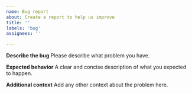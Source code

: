 ```yaml
---
name: Bug report
about: Create a report to help us improve
title: ''
labels: 'bug'
assignees: ''

---
```


**Describe the bug**
Please describe what problem you have.

**Expected behavior**
A clear and concise description of what you expected to happen.

**Additional context**
Add any other context about the problem here.
